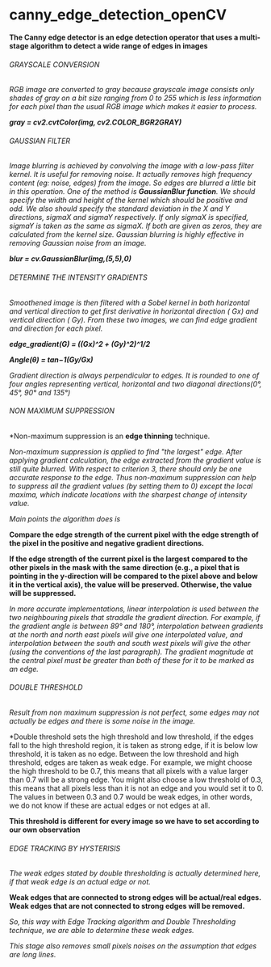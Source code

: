 # canny_edge_detection_openCV

**The Canny edge detector is an edge detection operator that uses a multi-stage algorithm to detect a wide range of edges in images**

###### GRAYSCALE CONVERSION

*RGB image are converted to gray because grayscale image consists only shades of gray on a bit size ranging from 0 to 255 which is less information for each pixel than the usual RGB image which makes it easier to process.*

***gray = cv2.cvtColor(img, cv2.COLOR_BGR2GRAY)***

###### GAUSSIAN FILTER

*Image blurring is achieved by convolving the image with a low-pass filter kernel. It is useful for removing noise. It actually removes high frequency content (eg: noise, edges) from the image. So edges are blurred a little bit in this operation. One of the method is **GaussianBlur function**. We should specify the width and height of the kernel which should be positive and odd. We also should specify the standard deviation in the X and Y directions, sigmaX and sigmaY respectively. If only sigmaX is specified, sigmaY is taken as the same as sigmaX. If both are given as zeros, they are calculated from the kernel size. Gaussian blurring is highly effective in removing Gaussian noise from an image.*

***blur = cv.GaussianBlur(img,(5,5),0)***

###### DETERMINE THE INTENSITY GRADIENTS

*Smoothened image is then filtered with a Sobel kernel in both horizontal and vertical direction to get first derivative in horizontal direction ( Gx) and vertical direction ( Gy). From these two images, we can find edge gradient and direction for each pixel.*

***edge_gradient(G) = ((Gx)^2 + (Gy)^2)^1/2***

***Angle(θ) = tan−1(Gy/Gx)***

*Gradient direction is always perpendicular to edges. It is rounded to one of four angles representing vertical, horizontal and two diagonal directions(0°, 45°, 90° and 135°)*

###### NON MAXIMUM SUPPRESSION

*Non-maximum suppression is an **edge thinning** technique. 

*Non-maximum suppression is applied to find "the largest" edge. After applying gradient calculation, the edge extracted from the gradient value is still quite blurred. With respect to criterion 3, there should only be one accurate response to the edge. Thus non-maximum suppression can help to suppress all the gradient values (by setting them to 0) except the local maxima, which indicate locations with the sharpest change of intensity value.*

*Main points the algorithm does is*

**Compare the edge strength of the current pixel with the edge strength of the pixel in the positive and negative gradient directions.**

**If the edge strength of the current pixel is the largest compared to the other pixels in the mask with the same direction (e.g., a pixel that is pointing in the y-direction will be compared to the pixel above and below it in the vertical axis), the value will be preserved. Otherwise, the value will be suppressed.**

*In more accurate implementations, linear interpolation is used between the two neighbouring pixels that straddle the gradient direction. For example, if the gradient angle is between 89° and 180°, interpolation between gradients at the north and north east pixels will give one interpolated value, and interpolation between the south and south west pixels will give the other (using the conventions of the last paragraph). The gradient magnitude at the central pixel must be greater than both of these for it to be marked as an edge.*

###### DOUBLE THRESHOLD

*Result from non maximum suppression is not perfect, some edges may not actually be edges and there is some noise in the image.*

*Double threshold sets the high threshold and low threshold, if the edges fall to the high threshold region, it is taken as strong edge, if it is below low threshold, it is taken as no edge. Between the low threshold and high threshold, edges are taken as weak edge.  For example, we might choose the high threshold to be 0.7, this means that all pixels with a value larger than 0.7 will be a strong edge. You might also choose a low threshold of 0.3, this means that all pixels less than it is not an edge and you would set it to 0. The values in between 0.3 and 0.7 would be weak edges, in other words, we do not know if these are actual edges or not edges at all.

**This threshold is different for every image so we have to set according to our own observation**

###### EDGE TRACKING BY HYSTERISIS

*The weak edges stated by double thresholding is actually determined here, if that weak edge is an actual edge or not.*

**Weak edges that are connected to strong edges will be actual/real edges. Weak edges that are not connected to strong edges will be removed.**

*So, this way with Edge Tracking algorithm and Double Thresholding technique, we are able to determine these weak edges.*

*This stage also removes small pixels noises on the assumption that edges are long lines.*


